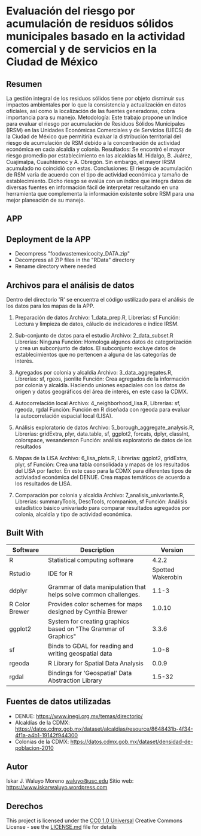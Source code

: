 # Evaluación del riesgo por acumulación de residuos sólidos municipales basado en la actividad comercial y de servicios en la Ciudad de México

## Resumen
La gestión integral de los residuos sólidos tiene por objeto disminuir sus impactos ambientales por lo que la consistencia y actualización en datos oficiales, así como la localización de las fuentes generadoras, cobra importancia para su manejo. Metodología: Este trabajo propone un Indice para evaluar el riesgo por acumulación de Residuos Sólidos Municipales (IRSM) en las Unidades Económicas Comerciales y de Servicios (UECS) de la Ciudad de México que permitiría evaluar la distribución territorial del riesgo de acumulación de RSM debido a la concentración de actividad económica en cada alcaldía y colonia. Resultados: Se encontró el mayor riesgo promedio por establecimiento en las alcaldías M. Hidalgo, B. Juárez, Cuajimalpa, Cuauhtémoc y A. Obregón. Sin embargo, el mayor IRSM acumulado no coincidió con estas. Conclusiones: El riesgo de acumulación de RSM varía de acuerdo con el tipo de actividad económica y tamaño de establecimiento. Dicho riesgo se evalúa con un índice que integra datos de diversas fuentes en información fácil de interpretar resultando en una herramienta que complementa la información existente sobre RSM para una mejor planeación de su manejo. 

## APP

## Deployment de la APP

- Decompress "foodwastemexicocity_DATA.zip"
- Decompress all ZIP files in the "RData" directory
- Rename directory where needed

## Archivos para el análisis de datos
Dentro del directorio 'R' se encuentra el código ustilizado para el análisis de los datos para los mapas de la APP. 

1. Preparación de datos
Archivo: 1_data_prep.R, Librerías: sf
Función: Lectura y limpieza de datos, cáluclo de índicadores e índice IRSM.

3. Sub-conjunto de datos para el estudio
Archivo: 2_data_subset.R
Librerías: Ninguna
Función: Homologa algunos datos de categorización y crea un subconjunto de datos. El subconjunto excluye datos de establecimientos que no pertencen a alguna de las categorías de interés. 

4. Agregados por colonia y alcaldía
Archivo: 3_data_aggregates.R, Librerías: sf, rgeos, jsonlite
Función: Crea agregados de la información por colonia y alcaldía. Haciendo uniones espaciales con los datos de origen y datos geográficos del área de interés, en este caso la CDMX. 

5. Autocorrelación local
Archivo: 4_neighborhood_lisa.R, Librerías: sf, rgeoda, rgdal
Función: Función en R diseñada con rgeoda para evaluar la autocorrelación espacial local (LISA).

6. Análisis exploratorio de datos
Archivo: 5_borough_aggregate_analysis.R, Librerías: gridExtra, plyr, data.table, sf, ggplot2, forcats, dplyr, classInt, colorspace, wesanderson
Función: análisis exploratorio de datos de los resultados

7. Mapas de la LISA
Archivo: 6_lisa_plots.R, Librerías: ggplot2, gridExtra, plyr, sf
Función: Crea una tabla consolidada y mapas de los resultados del LISA por factor. En este caso para la CDMX para diferentes tipos de activiadad económica del DENUE. Crea mapas temáticos de acuerdo a los resultados de LISA.

8. Comparación por colonia y alcaldía
Archivo: 7_analisis_univariante.R, Librerías: summaryTools, DescTools, rcompanion, sf
Función: Análisis estadístico básico univariado para comparar resultados agregados por colonia, alcaldía y tipo de actividad económica. 

## Built With

| Software       | Description                                                      | Version           |
|------------------------|------------------------|------------------------|
| R              | Statistical computing software                                   | 4.2.2             |
| Rstudio        | IDE for R                                                        | Spotted Wakerobin |
| ddplyr         | Grammar of data manipulation that helps solve common challenges. | 1.1-3             |
| R Color Brewer | Provides color schemes for maps designed by Cynthia Brewer       | 1.0.10            |
| ggplot2        | System for creating graphics based on "The Grammar of Graphics"  | 3.3.6             |
| sf             | Binds to GDAL for reading and writing geospatial data            | 1.0-8             |
| rgeoda         | R Library for Spatial Data Analysis                              | 0.0.9             |
| rgdal          | Bindings for 'Geospatial' Data Abstraction Library               | 1.5-32            |

## Fuentes de datos utilizadas

-   DENUE: <https://www.inegi.org.mx/temas/directorio/>
-   Alcaldías de la CDMX: <https://datos.cdmx.gob.mx/dataset/alcaldias/resource/8648431b-4f34-4f1a-a4b1-19142f944300>
-   Colonias de la CDMX: <https://datos.cdmx.gob.mx/dataset/densidad-de-poblacion-2010>

## Autor

Iskar J. Waluyo Moreno [waluyo\@usc.edu](mailto:waluyo@usc.edu)
Sitio web: <https://www.iskarwaluyo.wordpress.com>

## Derechos

This project is licensed under the [CC0 1.0 Universal](LICENSE.md) Creative Commons License - see the [LICENSE.md](LICENSE.md) file for details
